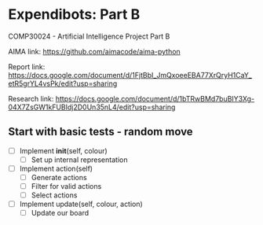 # Expendibots: Part B
COMP30024 - Artificial Intelligence
Project Part B

AIMA link: https://github.com/aimacode/aima-python

Report link: https://docs.google.com/document/d/1FjtBbI_JmQxoeeEBA77XrQryH1CaY_etR5grYL4vsPk/edit?usp=sharing

Research link: https://docs.google.com/document/d/1bTRwBMd7buBIY3Xg-04X7ZsGW1kFUBIdj2D0Un35nL4/edit?usp=sharing

## Start with basic tests - random move
- [ ] Implement __init__(self, colour)
  * [ ] Set up internal representation
    
- [ ] Implement action(self)
  * [ ] Generate actions
  * [ ] Filter for valid actions
  * [ ] Select actions
   
- [ ] Implement update(self, colour, action)
  * [ ] Update our board
